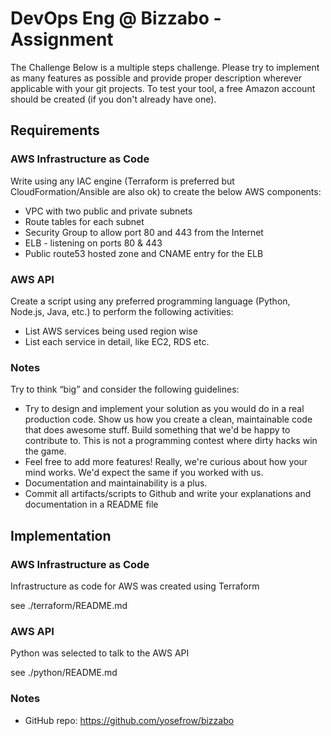 

# DevOps Eng @ Bizzabo - Assignment 

The Challenge Below is a multiple steps challenge. 
Please try to implement as many features as possible and provide proper description wherever applicable with your git projects. To test your tool, a free 
Amazon account should be created (if you don't already have one). 

## Requirements

### AWS Infrastructure as Code 

Write using any IAC engine (Terraform is preferred but CloudFormation/Ansible are also ok) to create the below AWS components: 

- VPC with two public and private subnets 
- Route tables for each subnet 
- Security Group to allow port 80 and 443 from the Internet 
- ELB - listening on ports 80 & 443 
- Public route53 hosted zone and CNAME entry for the ELB 

### AWS API 

Create a script using any preferred programming language (Python, Node.js, Java, etc.) to perform the following activities: 
- List AWS services being used region wise 
- List each service in detail, like EC2, RDS etc. 

### Notes 

Try to think “big” and consider the following guidelines: 
- Try to design and implement your solution as you would do in a real production code. Show us how you create a clean, maintainable code that does awesome stuff. Build something 
that we'd be happy to contribute to. This is not a programming contest where dirty hacks win the game. 
- Feel free to add more features! Really, we're curious about how your mind works. We'd expect the same if you worked with us. 
- Documentation and maintainability is a plus. 
- Commit all artifacts/scripts to Github and write your explanations and documentation in a README file 

## Implementation

### AWS Infrastructure as Code 

Infrastructure as code for AWS was created using Terraform 

see ./terraform/README.md

### AWS API 

Python was selected to talk to the AWS API

see ./python/README.md
### Notes 

- GitHub repo: https://github.com/yosefrow/bizzabo
